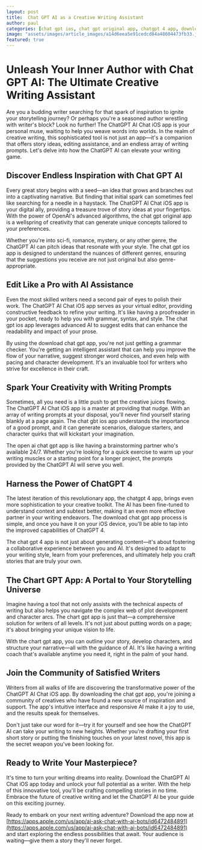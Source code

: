 ```yaml
---
layout: post
title:  Chat GPT AI as a Creative Writing Assistant
author: paul
categories: [chat gpt ios, chat gpt original app, chatgpt 4 app, download chat gpt app, chat gbt ios, open ai chat gpt app, chart gpt app]
image: "assets/images/article_images/a14d6eea5e91cedcd84a48604473fb33.jpg"
featured: true
---
```


# Unleash Your Inner Author with Chat GPT AI: The Ultimate Creative Writing Assistant

Are you a budding writer searching for that spark of inspiration to ignite your storytelling journey? Or perhaps you're a seasoned author wrestling with writer's block? Look no further! The ChatGPT AI Chat iOS app is your personal muse, waiting to help you weave words into worlds. In the realm of creative writing, this sophisticated tool is not just an app—it's a companion that offers story ideas, editing assistance, and an endless array of writing prompts. Let's delve into how the ChatGPT AI can elevate your writing game.

## Discover Endless Inspiration with Chat GPT AI

Every great story begins with a seed—an idea that grows and branches out into a captivating narrative. But finding that initial spark can sometimes feel like searching for a needle in a haystack. The ChatGPT AI Chat iOS app is your digital ally, providing a treasure trove of story ideas at your fingertips. With the power of OpenAI's advanced algorithms, the chat gpt original app is a wellspring of creativity that can generate unique concepts tailored to your preferences.

Whether you're into sci-fi, romance, mystery, or any other genre, the ChatGPT AI can pitch ideas that resonate with your style. The chat gpt ios app is designed to understand the nuances of different genres, ensuring that the suggestions you receive are not just original but also genre-appropriate.

## Edit Like a Pro with AI Assistance

Even the most skilled writers need a second pair of eyes to polish their work. The ChatGPT AI Chat iOS app serves as your virtual editor, providing constructive feedback to refine your writing. It's like having a proofreader in your pocket, ready to help you with grammar, syntax, and style. The chat gpt ios app leverages advanced AI to suggest edits that can enhance the readability and impact of your prose.

By using the download chat gpt app, you're not just getting a grammar checker. You're getting an intelligent assistant that can help you improve the flow of your narrative, suggest stronger word choices, and even help with pacing and character development. It's an invaluable tool for writers who strive for excellence in their craft.

## Spark Your Creativity with Writing Prompts

Sometimes, all you need is a little push to get the creative juices flowing. The ChatGPT AI Chat iOS app is a master at providing that nudge. With an array of writing prompts at your disposal, you'll never find yourself staring blankly at a page again. The chat gbt ios app understands the importance of a good prompt, and it can generate scenarios, dialogue starters, and character quirks that will kickstart your imagination.

The open ai chat gpt app is like having a brainstorming partner who's available 24/7. Whether you're looking for a quick exercise to warm up your writing muscles or a starting point for a longer project, the prompts provided by the ChatGPT AI will serve you well.

## Harness the Power of ChatGPT 4

The latest iteration of this revolutionary app, the chatgpt 4 app, brings even more sophistication to your creative toolkit. The AI has been fine-tuned to understand context and subtext better, making it an even more effective partner in your writing endeavors. The download chat gpt app process is simple, and once you have it on your iOS device, you'll be able to tap into the improved capabilities of ChatGPT 4.

The chat gpt 4 app is not just about generating content—it's about fostering a collaborative experience between you and AI. It's designed to adapt to your writing style, learn from your preferences, and ultimately help you craft stories that are truly your own.

## The Chart GPT App: A Portal to Your Storytelling Universe

Imagine having a tool that not only assists with the technical aspects of writing but also helps you navigate the complex web of plot development and character arcs. The chart gpt app is just that—a comprehensive solution for writers of all levels. It's not just about putting words on a page; it's about bringing your unique vision to life.

With the chart gpt app, you can outline your story, develop characters, and structure your narrative—all with the guidance of AI. It's like having a writing coach that's available anytime you need it, right in the palm of your hand.

## Join the Community of Satisfied Writers

Writers from all walks of life are discovering the transformative power of the ChatGPT AI Chat iOS app. By downloading the chat gpt app, you're joining a community of creatives who have found a new source of inspiration and support. The app's intuitive interface and responsive AI make it a joy to use, and the results speak for themselves.

Don't just take our word for it—try it for yourself and see how the ChatGPT AI can take your writing to new heights. Whether you're drafting your first short story or putting the finishing touches on your latest novel, this app is the secret weapon you've been looking for.

## Ready to Write Your Masterpiece?

It's time to turn your writing dreams into reality. Download the ChatGPT AI Chat iOS app today and unlock your full potential as a writer. With the help of this innovative tool, you'll be crafting compelling stories in no time. Embrace the future of creative writing and let the ChatGPT AI be your guide on this exciting journey.

Ready to embark on your next writing adventure? Download the app now at [https://apps.apple.com/us/app/ai-ask-chat-with-ai-bots/id6472484891](https://apps.apple.com/us/app/ai-ask-chat-with-ai-bots/id6472484891) and start exploring the endless possibilities that await. Your audience is waiting—give them a story they'll never forget.